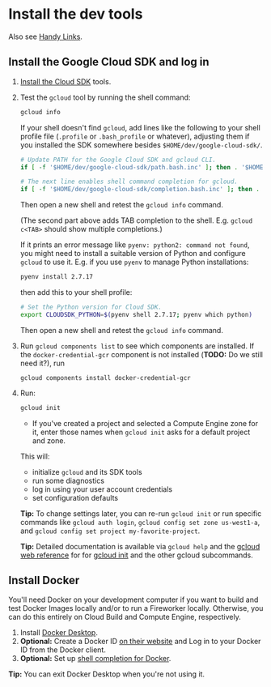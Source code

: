 # Install the dev tools

Also see [Handy Links](handy-links.md).


## Install the Google Cloud SDK and log in

1. [Install the Cloud SDK](https://cloud.google.com/sdk/install) tools.

1. Test the `gcloud` tool by running the shell command:

   ```sh
   gcloud info
   ```

   If your shell doesn't find `gcloud`, add lines like the following
   to your shell profile file (`.profile` or `.bash_profile` or whatever),
   adjusting them if you installed the SDK somewhere besides
   `$HOME/dev/google-cloud-sdk/`.

   ```sh
   # Update PATH for the Google Cloud SDK and gcloud CLI.
   if [ -f '$HOME/dev/google-cloud-sdk/path.bash.inc' ]; then . '$HOME/dev/google-cloud-sdk/path.bash.inc'; fi

   # The next line enables shell command completion for gcloud.
   if [ -f '$HOME/dev/google-cloud-sdk/completion.bash.inc' ]; then . '$HOME/dev/google-cloud-sdk/completion.bash.inc'; fi
   ```

   Then open a new shell and retest the `gcloud info` command.

   (The second part above adds TAB completion to the shell. E.g.
   `gcloud c<TAB>` should show multiple completions.)

   If it prints an error message like `pyenv: python2: command not found`, you might
   need to install a suitable version of Python and configure `gcloud` to use it.
   E.g. if you use `pyenv` to manage Python installations:

   ```sh
   pyenv install 2.7.17
   ```

   then add this to your shell profile:

   ```sh
   # Set the Python version for Cloud SDK.
   export CLOUDSDK_PYTHON=$(pyenv shell 2.7.17; pyenv which python)
   ```

   Then open a new shell and retest the `gcloud info` command.

1. Run `gcloud components list` to see which components are installed.
If the `docker-credential-gcr` component is not installed
(**TODO:** Do we still need it?), run

       gcloud components install docker-credential-gcr

1. Run:

   ```sh
   gcloud init
   ```

   * If you've created a project and selected a Compute Engine zone for it,
   enter those names when `gcloud init` asks for a default project and zone.

   This will:
   * initialize `gcloud` and its SDK tools
   * run some diagnostics
   * log in using your user account credentials
   * set configuration defaults

   **Tip:** To change settings later, you can re-run `gcloud init` or run
   specific commands like `gcloud auth login`, `gcloud config set zone us-west1-a`,
   and `gcloud config set project my-favorite-project`.

   **Tip:** Detailed documentation is available via `gcloud help` and the
   [gcloud web reference](https://cloud.google.com/sdk/gcloud/reference/) for
   for [gcloud init](https://cloud.google.com/sdk/gcloud/reference/init) and
   the other gcloud subcommands.



## Install Docker

You'll need Docker on your development computer if you want to build and test
Docker Images locally and/or to run a Fireworker locally. Otherwise, you can
do this entirely on Cloud Build and Compute Engine, respectively.

1. Install [Docker Desktop](https://www.docker.com/products/docker-desktop).
1. **Optional:** Create a Docker ID [on their website](https://www.docker.com/)
   and Log in to your Docker ID from the Docker client.
1. **Optional:** Set up
   [shell completion for Docker](https://docs.docker.com/docker-for-mac/).

**Tip:** You can exit Docker Desktop when you're not using it.
